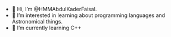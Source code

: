 - 👋 Hi, I’m @HMMAbdulKaderFaisal.
- 👀 I’m interested in learning about programming languages and Astronomical things.
- 🌱 I’m currently learning C++
